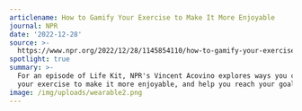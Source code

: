 ```yaml
---
articlename: How to Gamify Your Exercise to Make It More Enjoyable
journal: NPR
date: '2022-12-28'
source: >-
  https://www.npr.org/2022/12/28/1145854110/how-to-gamify-your-exercise-to-make-it-more-enjoyable
spotlight: true
summary: >-
  For an episode of Life Kit, NPR's Vincent Acovino explores ways you can gamify
  your exercise to make it more enjoyable, and help you reach your goals.
image: /img/uploads/wearable2.png
---
```


